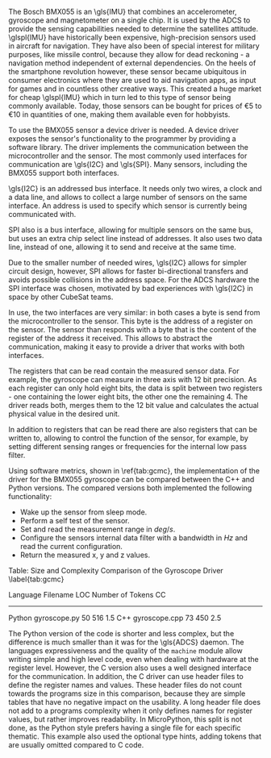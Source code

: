 The Bosch BMX055 is an \\gls{IMU} that combines an accelerometer, gyroscope and magnetometer on a single chip. It is used by the ADCS to provide the sensing capabilities needed to determine the satellites attitude. \\glspl{IMU} have historically been expensive, high-precision sensors used in aircraft for navigation. They have also been of special interest for military purposes, like missile control, because they allow for dead reckoning - a navigation method independent of external dependencies. On the heels of the smartphone revolution however, these sensor became ubiquitous in consumer electronics where they are used to aid navigation apps, as input for games and in countless other creative ways. This created a huge market for cheap \\glspl{IMU} which in turn led to this type of sensor being commonly available. Today, those sensors can be bought for prices of €5 to €10 in quantities of one, making them available even for hobbyists.

To use the BMX055 sensor a device driver is needed. A device driver exposes the sensor's functionality to the programmer by providing a software library. The driver implements the communication between the microcontroller and the sensor. The most commonly used interfaces for communication are \\gls{I2C} and \\gls{SPI}. Many sensors, including the BMX055 support both interfaces. 

\\gls{I2C} is an addressed bus interface. It needs only two wires, a clock and a data line, and allows to collect a large number of sensors on the same interface. An address is used to specify which sensor is currently being communicated with.

SPI also is a bus interface, allowing for multiple sensors on the same bus, but uses an extra chip select line instead of addresses. It also uses two data line, instead of one, allowing it to send and receive at the same time.

Due to the smaller number of needed wires, \\gls{I2C} allows for simpler circuit design, however, SPI allows for faster bi-directional transfers and avoids possible collisions in the address space. For the ADCS hardware the SPI interface was chosen, motivated by bad experiences with \\gls{I2C} in space by other CubeSat teams.

In use, the two interfaces are very similar: in both cases a byte is send from the microcontroller to the sensor. This byte is the address of a register on the sensor. The sensor than responds with a byte that is the content of the register of the address it received. This allows to abstract the communication, making it easy to provide a driver that works with both interfaces.

The registers that can be read contain the measured sensor data. For example, the gyroscope can measure in three axis with 12 bit precision. As each register can only hold eight bits, the data is split between two registers - one containing the lower eight bits, the other one the remaining 4. The driver reads both, merges them to the 12 bit value and calculates the actual physical value in the desired unit.

In addition to registers that can be read there are also registers that can be written to, allowing to control the function of the sensor, for example, by setting different sensing ranges or frequencies for the internal low pass filter.

Using software metrics, shown in \\ref{tab:gcmc}, the implementation of the driver for the BMX055 gyroscope can be compared between the C++ and Python versions. The compared versions both implemented the following functionality:

* Wake up the sensor from sleep mode.
* Perform a self test of the sensor.
* Set and read the measurement range in $deg/s$.
* Configure the sensors internal data filter with a bandwidth in $Hz$ and read the current configuration.
* Return the measured x, y and z values.

Table: Size and Complexity Comparison of the Gyroscope Driver \\label{tab:gcmc}

Language    Filename          LOC    Number of Tokens       CC
----------  --------------  -----  ------------------  -------
Python      gyroscope.py       50                 516  1.5
C++         gyroscope.cpp      73                 450  2.5

The Python version of the code is shorter and less complex, but the difference is much smaller than it was for the \\gls{ADCS} daemon. The languages expressiveness and the quality of the ```machine``` module allow writing simple and high level code, even when dealing with hardware at the register level. However, the C version also uses a well designed interface for the communication. In addition, the C driver can use header files to define the register names and values. These header files do not count towards the programs size in this comparison, because they are simple tables that have no negative impact on the usability. A long header file does not add to a programs complexity when it only defines names for register values, but rather improves readability. In MicroPython, this split is not done, as the Python style prefers having a single file for each specific thematic. This example also used the optional type hints, adding tokens that are usually omitted compared to C code.
